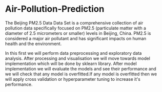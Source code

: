 # Air-Pollution-Prediction

####
The Beijing PM2.5 Data Data Set is a comprehensive collection of air pollution data specifically focused on PM2.5 (particulate matter with a diameter of 2.5 micrometers or smaller) levels in Beijing, China. PM2.5 is considered a major air pollutant and has significant impacts on human health and the environment.

In this first we will perform data preprocessing and exploratory data analysis. After processing and visualisation we will move towards model implementation which will be done by sklearn library. After model implementation we will evaluate the models and see their performance and we will check that any model is overfitted.If any model is overfitted then we will apply cross validation or hyperparameter tuning to increase it's performance.
